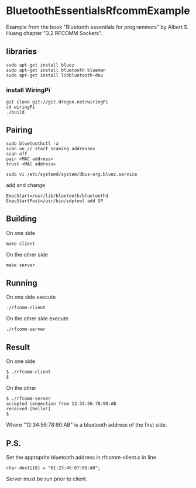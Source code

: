 # BluetoothEssentialsRfcommExample
Example from the book "Bluetooth essentials for programmers" by Albert S. Huang chapter "3.2 RFCOMM Sockets".

## libraries

```
sudo apt-get install bluez
sudo apt-get install bluetooth blueman
sudo apt-get install libbluetooth-dev
```

### install WiringPi
```
git clone git://git.drogon.net/wiringPi
cd wiringPi
./build
```

## Pairing

```
sudo bluetoothctl -a
scan on // start scaning addresses
scan off
pair <MAC address>
trust <MAC address> 
```

```
sudo vi /etc/systemd/system/dbus-org.bluez.service
```

add and change

```
ExecStart=/usr/lib/bluetooth/bluetoothd
ExecStartPost=/usr/bin/sdptool add SP
```

## Building

On one side
```
make client
```
On the other side
```
make server
```

## Running

On one side execute 
```
./rfcomm-client
```
On the other side execute 
```
./rfcomm-server
```

## Result

On one side
```
$ ./rfcomm-client
$
```
On the other
```
$ ./rfcomm-server 
accepted connection from 12:34:56:78:90:AB
received [hello!]
$
```
Where "12:34:56:78:90:AB" is a bluetooth address of the first side.

## P.S.
Set the approprite bluetooth address in rfcomm-client.c in line 
```
char dest[18] = "01:23:45:67:89:AB";
```
Server must be run prior to client.
